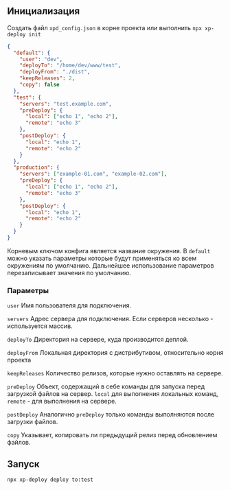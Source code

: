 ## Инициализация

Создать файл `xpd_config.json` в корне проекта или выполнить `npx xp-deploy init`

```json
{
  "default": {
    "user": "dev",
    "deployTo": "/home/dev/www/test",
    "deployFrom": "./dist",
    "keepReleases": 2,
    "copy": false
  },
  "test": {
    "servers": "test.example.com",
    "preDeploy": {
      "local": ["echo 1", "echo 2"],
      "remote": "echo 3"
    },
    "postDeploy": {
      "local": "echo 1",
      "remote": "echo 2"
    }
  },
  "production": {
    "servers": ["example-01.com", "example-02.com"],
    "preDeploy": {
      "local": ["echo 1", "echo 2"],
      "remote": "echo 3"
    },
    "postDeploy": {
      "local": "echo 1",
      "remote": "echo 2"
    }
  }
}
```

Корневым ключом конфига является название окружения.
В `default` можно указать параметры которые будут применяться ко всем окружениям по умолчанию. Дальнейшее использование параметров перезаписывает значения по умолчанию.

### Параметры
`user` Имя пользователя для подключения.

`servers` Адрес сервера для подключения. Если серверов несколько - используется массив.
 
`deployTo` Директория на сервере, куда производится деплой.

`deployFrom` Локальная директория с дистрибутивом, относительно корня проекта

`keepReleases` Количество релизов, которые нужно оставлять на сервере.
 
`preDeploy` Объект, содержащий в себе команды для запуска перед загрузкой файлов на сервер. `local` для выполнения локальных команд, `remote` - для выполнения на сервере.

`postDeploy` Аналогично `preDeploy` только команды выполняются после загрузки файлов.

`copy` Указывает, копировать ли предыдущий релиз перед обновлением файлов.

## Запуск 
`npx xp-deploy deploy to:test`
